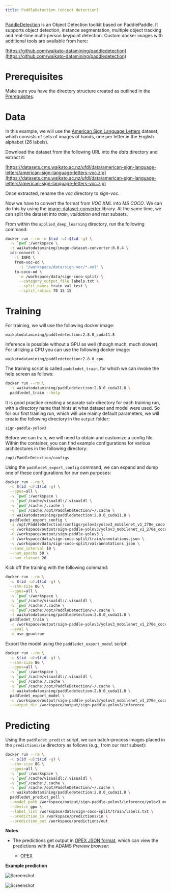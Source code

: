 ```yaml
---
title: PaddleDetection (object detection)
---
```


[PaddleDetection](https://github.com/PaddlePaddle/PaddleDetection) is an Object Detection toolkit based on PaddlePaddle. 
It supports object detection, instance segmentation, multiple object tracking and real-time multi-person keypoint detection. 
Custom docker images with additional tools are available from here:

[https://github.com/waikato-datamining/paddledetection](https://github.com/waikato-datamining/paddledetection)


# Prerequisites
Make sure you have the directory structure created as outlined in the [Prerequisites](../prerequisites.md).


# Data

In this example, we will use the [American Sign Language Letters](https://datasets.cms.waikato.ac.nz/ufdl/american-sign-language-letters/)
dataset, which consists of sets of images of hands, one per letter in the English alphabet (26 labels).

Download the dataset from the following URL into the *data* directory and extract it:

[https://datasets.cms.waikato.ac.nz/ufdl/data/american-sign-language-letters/american-sign-language-letters-voc.zip](https://datasets.cms.waikato.ac.nz/ufdl/data/american-sign-language-letters/american-sign-language-letters-voc.zip)

Once extracted, rename the *voc* directory to *sign-voc*.

Now we have to convert the format from *VOC XML* into *MS COCO*. We can do this by using the 
[image-dataset-converter](https://github.com/waikato-datamining/image-dataset-converter) library. 
At the same time, we can split the dataset into *train*, *validation* and *test* subsets.

From within the `applied_deep_learning` directory, run the following command:

```bash
docker run --rm -u $(id -u):$(id -g) \
  -v `pwd`:/workspace \
  -t waikatodatamining/image-dataset-converter:0.0.4 \
  idc-convert \
    -l INFO \
    from-voc-od \
      -i "/workspace/data/sign-voc/*.xml" \
    to-coco-od \
      -o /workspace/data/sign-coco-split/ \
      --category_output_file labels.txt \
      --split_names train val test \
      --split_ratios 70 15 15
```


# Training

For training, we will use the following docker image:

```
waikatodatamining/paddledetection:2.8.0_cuda11.8
```

Inference is possible without a GPU as well (though much, much slower).
For utilizing a CPU you can use the following docker image:

```
waikatodatamining/paddledetection:2.8.0_cpu
```

The training script is called `paddledet_train`, for which we can invoke the help screen as follows:

```bash
docker run --rm \
  -t waikatodatamining/paddledetection:2.8.0_cuda11.8 \
  paddledet_train --help 
```

It is good practice creating a separate sub-directory for each training run, with a directory name that hints at
what dataset and model were used. So for our first training run, which will use mainly default parameters, we will 
create the following directory in the `output` folder:

```
sign-paddle-yolov3
```

Before we can train, we will need to obtain and customize a config file. Within the container,
you can find example configurations for various architectures in the following directory:

```
/opt/PaddleDetection/configs
```

Using the `paddledet_export_config` command, we can expand and dump one of these configurations for our
own purposes:

```bash
docker run --rm \
  -u $(id -u):$(id -g) \
  --gpus=all \
  -v `pwd`:/workspace \
  -v `pwd`/cache/visualdl:/.visualdl \
  -v `pwd`/cache:/.cache \
  -v `pwd`/cache:/opt/PaddleDetection/~/.cache \
  -t waikatodatamining/paddledetection:2.8.0_cuda11.8 \
  paddledet_export_config \
  -i /opt/PaddleDetection/configs/yolov3/yolov3_mobilenet_v1_270e_coco.yml \
  -o /workspace/output/sign-paddle-yolov3/yolov3_mobilenet_v1_270e_coco.yml \
  -O /workspace/output/sign-paddle-yolov3 \
  -t /workspace/data/sign-coco-split/train/annotations.json \
  -v /workspace/data/sign-coco-split/val/annotations.json \
  --save_interval 10 \
  --num_epochs 50 \
  --num_classes 26
```

Kick off the training with the following command:

```bash
docker run --rm \
  -u $(id -u):$(id -g) \
  --shm-size 8G \
  --gpus=all \
  -v `pwd`:/workspace \
  -v `pwd`/cache/visualdl:/.visualdl \
  -v `pwd`/cache:/.cache \
  -v `pwd`/cache:/opt/PaddleDetection/~/.cache \
  -t waikatodatamining/paddledetection:2.8.0_cuda11.8 \
  paddledet_train \
  -c /workspace/output/sign-paddle-yolov3/yolov3_mobilenet_v1_270e_coco.yml \
  --eval \
  -o use_gpu=true
```

Export the model using the `paddledet_export_model` script:

```bash
docker run --rm \
  -u $(id -u):$(id -g) \
  --shm-size 8G \
  --gpus=all \
  -v `pwd`:/workspace \
  -v `pwd`/cache/visualdl:/.visualdl \
  -v `pwd`/cache:/.cache \
  -v `pwd`/cache:/opt/PaddleDetection/~/.cache \
  -t waikatodatamining/paddledetection:2.8.0_cuda11.8 \
  paddledet_export_model \
  -c /workspace/output/sign-paddle-yolov3/yolov3_mobilenet_v1_270e_coco.yml \
  --output_dir /workspace/output/sign-paddle-yolov3/inference
```


# Predicting

Using the `paddledet_predict` script, we can batch-process images placed in the `predictions/in` directory
as follows (e.g., from our *test* subset): 

```bash
docker run --rm \
  -u $(id -u):$(id -g) \
  --shm-size 8G \
  --gpus=all \
  -v `pwd`:/workspace \
  -v `pwd`/cache/visualdl:/.visualdl \
  -v `pwd`/cache:/.cache \
  -v `pwd`/cache:/opt/PaddleDetection/~/.cache \
  -t waikatodatamining/paddledetection:2.8.0_cuda11.8 \
  paddledet_predict_poll \
  --model_path /workspace/output/sign-paddle-yolov3/inference/yolov3_mobilenet_v1_270e_coco \
  --device gpu \
  --label_list /workspace/data/sign-coco-split/train/labels.txt \
  --prediction_in /workspace/predictions/in \
  --prediction_out /workspace/predictions/out
```

**Notes** 

* The predictions get output in [OPEX JSON format](https://github.com/WaikatoLink2020/objdet-predictions-exchange-format),
  which can view the predictions with the ADAMS *Preview browser*:
  
    * [OPEX](../../previewing_predictions/#objdet_opex)

**Example prediction**

![Screenshot](img/paddledet-A2_jpg.rf.e4d1f7a2679ab0140ad27a794db563c9-overlay.png) 

![Screenshot](img/paddledet-I27_jpg.rf.d55af66cb9a6ee52b1c9299a6f99826a.png)
